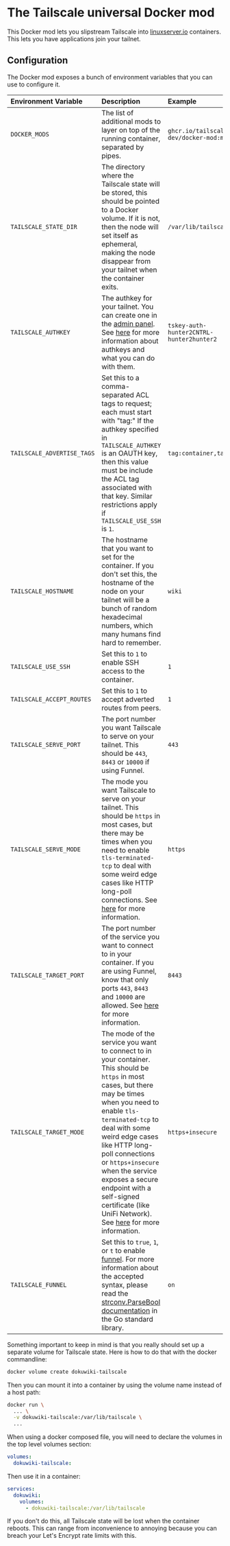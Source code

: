 # The Tailscale universal Docker mod

This Docker mod lets you slipstream Tailscale into
[linuxserver.io](https://linuxserver.io) containers. This lets you
have applications join your tailnet.

## Configuration

The Docker mod exposes a bunch of environment variables that you can
use to configure it.

| Environment Variable       | Description                                                                                                                                                                                                                                                                                                   | Example                                  |
| :------------------------- | :------------------------------------------------------------------------------------------------------------------------------------------------------------------------------------------------------------------------------------------------------------------------------------------------------------ | :--------------------------------------- |
| `DOCKER_MODS`              | The list of additional mods to layer on top of the running container, separated by pipes.                                                                                                                                                                                                                     | `ghcr.io/tailscale-dev/docker-mod:main`  |
| `TAILSCALE_STATE_DIR`      | The directory where the Tailscale state will be stored, this should be pointed to a Docker volume. If it is not, then the node will set itself as ephemeral, making the node disappear from your tailnet when the container exits.                                                                            | `/var/lib/tailscale`                     |
| `TAILSCALE_AUTHKEY`        | The authkey for your tailnet. You can create one in the [admin panel](https://login.tailscale.com/admin/settings/keys). See [here](https://tailscale.com/kb/1085/auth-keys/) for more information about authkeys and what you can do with them.                                                               | `tskey-auth-hunter2CNTRL-hunter2hunter2` |
| `TAILSCALE_ADVERTISE_TAGS` | Set this to a comma-separated ACL tags to request; each must start with "tag:" If the authkey specified in `TAILSCALE_AUTHKEY` is an OAUTH key, then this value must be include the ACL tag associated with that key. Similar restrictions apply if `TAILSCALE_USE_SSH` is `1`.                               | `tag:container,tag:ssh` |
| `TAILSCALE_HOSTNAME`       | The hostname that you want to set for the container. If you don't set this, the hostname of the node on your tailnet will be a bunch of random hexadecimal numbers, which many humans find hard to remember.                                                                                                  | `wiki`                                   |
| `TAILSCALE_USE_SSH`        | Set this to `1` to enable SSH access to the container.                                                                                                                                                                                                                                                        | `1`                                      |
| `TAILSCALE_ACCEPT_ROUTES`  | Set this to `1` to accept adverted routes from peers.                                                                                                                                                                                                                                                         | `1`                                      |
| `TAILSCALE_SERVE_PORT`     | The port number you want Tailscale to serve on your tailnet. This should be `443`, `8443` or `10000` if using Funnel.                                                                                                                                                                                                                                                                                                                                                                                     | `443`                                    |
| `TAILSCALE_SERVE_MODE`     | The mode you want Tailscale to serve on your tailnet. This should be `https` in most cases, but there may be times when you need to enable `tls-terminated-tcp` to deal with some weird edge cases like HTTP long-poll connections. See [here](https://tailscale.com/kb/1242/tailscale-serve/) for more information.                                                                                                                                                                                      | `https`                                  |
| `TAILSCALE_TARGET_PORT`    | The port number of the service you want to connect to in your container. If you are using Funnel, know that only ports `443`, `8443` and `10000` are allowed. See [here](https://tailscale.com/kb/1223/funnel/#limitations) for more information.                                                                                                                                                                                                                                                         | `8443`                                   |
| `TAILSCALE_TARGET_MODE`    | The mode of the service you want to connect to in your container. This should be `https` in most cases, but there may be times when you need to enable `tls-terminated-tcp` to deal with some weird edge cases like HTTP long-poll connections or `https+insecure` when the service exposes a secure endpoint with a self-signed certificate (like UniFi Network). See [here](https://tailscale.com/kb/1242/tailscale-serve/) for more information.                                                       | `https+insecure`                         |
| `TAILSCALE_FUNNEL`         | Set this to `true`, `1`, or `t` to enable [funnel](https://tailscale.com/kb/1243/funnel/). For more information about the accepted syntax, please read the [strconv.ParseBool documentation](https://pkg.go.dev/strconv#ParseBool) in the Go standard library.                                                | `on`                                     |

Something important to keep in mind is that you really should set up a
separate volume for Tailscale state. Here is how to do that with the
docker commandline:

```sh
docker volume create dokuwiki-tailscale
```

Then you can mount it into a container by using the volume name
instead of a host path:

```bash
docker run \
  ... \
  -v dokuwiki-tailscale:/var/lib/tailscale \
  ...
```

When using a docker composed file, you will need to declare the
volumes in the top level volumes section:

```yaml
volumes:
  dokuwiki-tailscale:
```

Then use it in a container:

```yaml
services:
  dokuwiki:
    volumes:
      - dokuwiki-tailscale:/var/lib/tailscale
```

If you don't do this, all Tailscale state will be lost when the
container reboots. This can range from inconvenience to annoying
because you can breach your Let's Encrypt rate limits with this.
